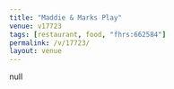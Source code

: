 ```yaml
---
title: "Maddie & Marks Play"
venue: v17723
tags: [restaurant, food, "fhrs:662584"]
permalink: /v/17723/
layout: venue
---
```

null